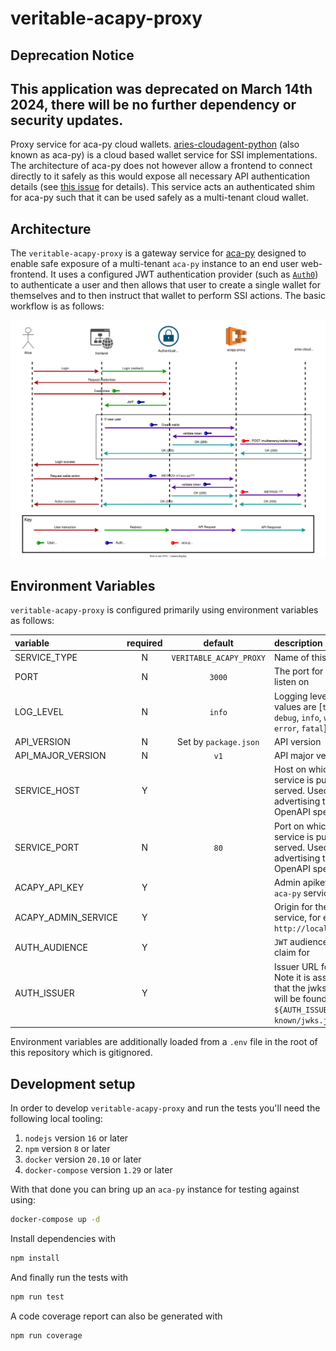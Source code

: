 # veritable-acapy-proxy

## Deprecation Notice
This application was deprecated on March 14th 2024, there will be no further dependency or security updates.
---

Proxy service for aca-py cloud wallets. [aries-cloudagent-python](https://github.com/hyperledger/aries-cloudagent-python) (also known as aca-py) is a cloud based wallet service for SSI implementations. The architecture of aca-py does not however allow a frontend to connect directly to it safely as this would expose all necessary API authentication details (see [this issue](https://github.com/hyperledger/aries-cloudagent-python/issues/1632) for details). This service acts an authenticated shim for aca-py such that it can be used safely as a multi-tenant cloud wallet.

## Architecture

The `veritable-acapy-proxy` is a gateway service for [aca-py](https://github.com/hyperledger/aries-cloudagent-python)
designed to enable safe exposure of a multi-tenant `aca-py` instance to an end user web-frontend. It uses a configured JWT authentication provider (such as [`Auth0`](https://auth0.com/)) to authenticate a user and then allows that user to create a single wallet for themselves and to then instruct that wallet to perform SSI actions. The basic workflow is as follows:

![architecture](readme-assets/architecture.svg)

## Environment Variables

`veritable-acapy-proxy` is configured primarily using environment variables as follows:

| variable            | required |         default         | description                                                                                                               |
| :------------------ | :------: | :---------------------: | :------------------------------------------------------------------------------------------------------------------------ |
| SERVICE_TYPE        |    N     | `VERITABLE_ACAPY_PROXY` | Name of this service                                                                                                      |
| PORT                |    N     |         `3000`          | The port for the API to listen on                                                                                         |
| LOG_LEVEL           |    N     |         `info`          | Logging level. Valid values are [`trace`, `debug`, `info`, `warn`, `error`, `fatal`]                                      |
| API_VERSION         |    N     |  Set by `package.json`  | API version                                                                                                               |
| API_MAJOR_VERSION   |    N     |          `v1`           | API major version                                                                                                         |
| SERVICE_HOST        |    Y     |                         | Host on which this service is publicly served. Used for advertising the OpenAPI spec                                      |
| SERVICE_PORT        |    N     |          `80`           | Port on which this service is publicly served. Used for advertising the OpenAPI spec                                      |
| ACAPY_API_KEY       |    Y     |                         | Admin apikey for the `aca-py` service                                                                                     |
| ACAPY_ADMIN_SERVICE |    Y     |                         | Origin for the `aca-py` service, for example `http://localhost:8001`                                                      |
| AUTH_AUDIENCE       |    Y     |                         | `JWT` audience to check claim for                                                                                         |
| AUTH_ISSUER         |    Y     |                         | Issuer URL for the `JWT`. Note it is assumed that the jwks config will be found at `${AUTH_ISSUER}/.well-known/jwks.json` |

Environment variables are additionally loaded from a `.env` file in the root of this repository which is gitignored.

## Development setup

In order to develop `veritable-acapy-proxy` and run the tests you'll need the following local tooling:

1. `nodejs` version `16` or later
2. `npm` version `8` or later
3. `docker` version `20.10` or later
4. `docker-compose` version `1.29` or later

With that done you can bring up an `aca-py` instance for testing against using:

```sh
docker-compose up -d
```

Install dependencies with

```sh
npm install
```

And finally run the tests with

```sh
npm run test
```

A code coverage report can also be generated with

```sh
npm run coverage
```
